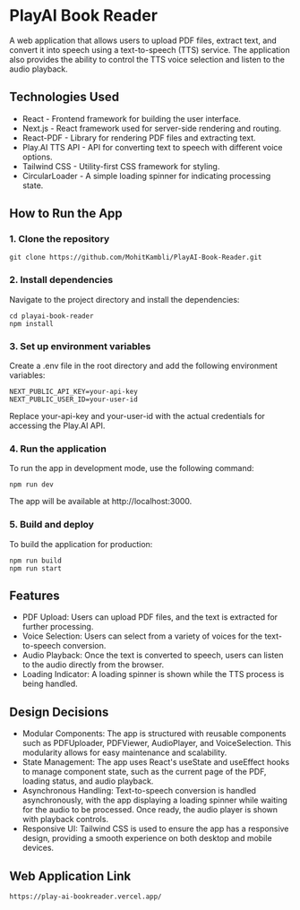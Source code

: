 # PlayAI Book Reader

A web application that allows users to upload PDF files, extract text, and convert it into speech using a text-to-speech (TTS) service. The application also provides the ability to control the TTS voice selection and listen to the audio playback.

## Technologies Used

- React - Frontend framework for building the user interface.
- Next.js - React framework used for server-side rendering and routing.
- React-PDF - Library for rendering PDF files and extracting text.
- Play.AI TTS API - API for converting text to speech with different voice options.
- Tailwind CSS - Utility-first CSS framework for styling.
- CircularLoader - A simple loading spinner for indicating processing state.

## How to Run the App
### 1. Clone the repository

```
git clone https://github.com/MohitKambli/PlayAI-Book-Reader.git
```

### 2. Install dependencies
Navigate to the project directory and install the dependencies:

```
cd playai-book-reader
npm install
```

### 3. Set up environment variables
Create a .env file in the root directory and add the following environment variables:

```
NEXT_PUBLIC_API_KEY=your-api-key
NEXT_PUBLIC_USER_ID=your-user-id
```

Replace your-api-key and your-user-id with the actual credentials for accessing the Play.AI API.

### 4. Run the application
To run the app in development mode, use the following command:

```
npm run dev
```

The app will be available at http://localhost:3000.

### 5. Build and deploy
To build the application for production:

```
npm run build
npm run start
```


## Features

- PDF Upload: Users can upload PDF files, and the text is extracted for further processing.
- Voice Selection: Users can select from a variety of voices for the text-to-speech conversion.
- Audio Playback: Once the text is converted to speech, users can listen to the audio directly from the browser.
- Loading Indicator: A loading spinner is shown while the TTS process is being handled.

## Design Decisions

- Modular Components: The app is structured with reusable components such as PDFUploader, PDFViewer, AudioPlayer, and VoiceSelection. This modularity allows for easy maintenance and scalability.
- State Management: The app uses React's useState and useEffect hooks to manage component state, such as the current page of the PDF, loading status, and audio playback.
- Asynchronous Handling: Text-to-speech conversion is handled asynchronously, with the app displaying a loading spinner while waiting for the audio to be processed. Once ready, the audio player is shown with playback controls.
- Responsive UI: Tailwind CSS is used to ensure the app has a responsive design, providing a smooth experience on both desktop and mobile devices.

## Web Application Link

```
https://play-ai-bookreader.vercel.app/
```